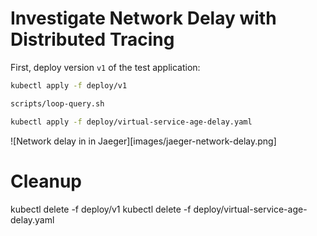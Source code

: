 # Investigate Network Delay with Distributed Tracing

First, deploy version `v1` of the test application:

```sh
kubectl apply -f deploy/v1
```

```sh
scripts/loop-query.sh
```

```sh
kubectl apply -f deploy/virtual-service-age-delay.yaml
```

![Network delay in in Jaeger][images/jaeger-network-delay.png]


# Cleanup

kubectl delete -f deploy/v1
kubectl delete -f deploy/virtual-service-age-delay.yaml
